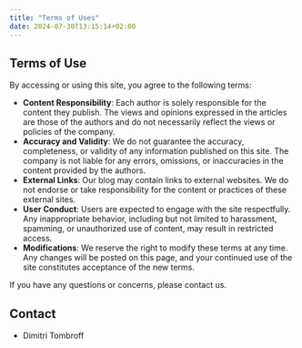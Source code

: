```yaml
---
title: "Terms of Uses"
date: 2024-07-30T13:15:14+02:00
---
```


## Terms of Use

By accessing or using this site, you agree to the following terms:

- **Content Responsibility**: Each author is solely responsible for the content they publish. The views and opinions expressed in the articles are those of the authors and do not necessarily reflect the views or policies of the company.
- **Accuracy and Validity**: We do not guarantee the accuracy, completeness, or validity of any information published on this site. The company is not liable for any errors, omissions, or inaccuracies in the content provided by the authors.
- **External Links**: Our blog may contain links to external websites. We do not endorse or take responsibility for the content or practices of these external sites.
- **User Conduct**: Users are expected to engage with the site respectfully. Any inappropriate behavior, including but not limited to harassment, spamming, or unauthorized use of content, may result in restricted access.
- **Modifications**: We reserve the right to modify these terms at any time. Any changes will be posted on this page, and your continued use of the site constitutes acceptance of the new terms.

If you have any questions or concerns, please contact us.

## Contact

- Dimitri Tombroff




